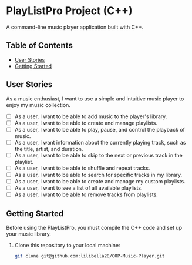 # PlayListPro Project (C++)

A command-line music player application built with C++.

## Table of Contents

- [User Stories](#user-stories)
- [Getting Started](#getting-started)


## User Stories

As a music enthusiast, I want to use a simple and intuitive music player to enjoy my music collection.

- [ ] As a user, I want to be able to add music  to the player's library.
- [ ] As a user, I want to be able to create and manage playlists.
- [ ] As a user, I want to be able to play, pause, and control the playback of music.
- [ ] As a user, I want information about the currently playing track, such as the title, artist, and duration.
- [ ] As a user, I want to be able to skip to the next or previous track in the playlist.
- [ ] As a user, I want to be able to shuffle and repeat tracks.
- [ ] As a user, I want to be able to search for specific tracks in my library.
- [ ] As a user, I want to be able to create and manage my custom playlists.
- [ ] As a user, I want to see a list of all available playlists.
- [ ] As a user, I want to be able to remove tracks from playlists.

## Getting Started

Before using the PlayListPro, you must compile the C++ code and set up your music library.

1. Clone this repository to your local machine:

   ```bash
   git clone git@github.com:lilibella28/OOP-Music-Player.git